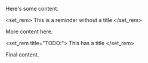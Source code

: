 Here's some content.

<set_rem>
This is a reminder without a title
</set_rem>

More content here.

<set_rem title="TODO:">
This has a title
</set_rem>

Final content.